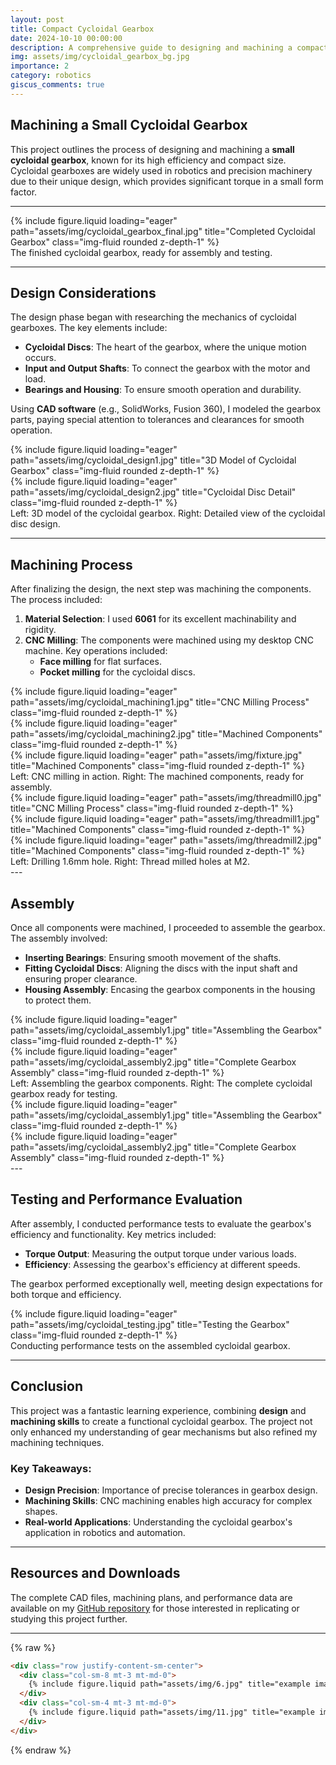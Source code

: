```yaml
---
layout: post
title: Compact Cycloidal Gearbox
date: 2024-10-10 00:00:00
description: A comprehensive guide to designing and machining a compact cycloidal gearbox, showcasing the intricacies and processes involved.
img: assets/img/cycloidal_gearbox_bg.jpg
importance: 2
category: robotics
giscus_comments: true
---
```


## Machining a Small Cycloidal Gearbox

This project outlines the process of designing and machining a **small cycloidal gearbox**, known for its high efficiency and compact size. Cycloidal gearboxes are widely used in robotics and precision machinery due to their unique design, which provides significant torque in a small form factor.

---

<div class="row justify-content-sm-center">
    <div class="col-sm-8">
        {% include figure.liquid loading="eager" path="assets/img/cycloidal_gearbox_final.jpg" title="Completed Cycloidal Gearbox" class="img-fluid rounded z-depth-1" %}
    </div>
</div>

<div class="caption text-center mt-2">
    The finished cycloidal gearbox, ready for assembly and testing.
</div>

---

## Design Considerations

The design phase began with researching the mechanics of cycloidal gearboxes. The key elements include:

- **Cycloidal Discs**: The heart of the gearbox, where the unique motion occurs.
- **Input and Output Shafts**: To connect the gearbox with the motor and load.
- **Bearings and Housing**: To ensure smooth operation and durability.

Using **CAD software** (e.g., SolidWorks, Fusion 360), I modeled the gearbox parts, paying special attention to tolerances and clearances for smooth operation.

<div class="row">
    <div class="col-sm-6 mt-3">
        {% include figure.liquid loading="eager" path="assets/img/cycloidal_design1.jpg" title="3D Model of Cycloidal Gearbox" class="img-fluid rounded z-depth-1" %}
    </div>
    <div class="col-sm-6 mt-3">
        {% include figure.liquid loading="eager" path="assets/img/cycloidal_design2.jpg" title="Cycloidal Disc Detail" class="img-fluid rounded z-depth-1" %}
    </div>
</div>

<div class="caption text-center mt-2">
    Left: 3D model of the cycloidal gearbox. Right: Detailed view of the cycloidal disc design.
</div>

---

## Machining Process

After finalizing the design, the next step was machining the components. The process included:

1. **Material Selection**: I used **6061** for its excellent machinability and rigidity.
2. **CNC Milling**: The components were machined using my desktop CNC machine. Key operations included:
   - **Face milling** for flat surfaces.
   - **Pocket milling** for the cycloidal discs.

<div class="row">
    <div class="col-sm-6 mt-3">
        {% include figure.liquid loading="eager" path="assets/img/cycloidal_machining1.jpg" title="CNC Milling Process" class="img-fluid rounded z-depth-1" %}
    </div>
    <div class="col-sm-6 mt-3">
        {% include figure.liquid loading="eager" path="assets/img/cycloidal_machining2.jpg" title="Machined Components" class="img-fluid rounded z-depth-1" %}
    </div>
    <div class="col-sm-6 mt-3">
        {% include figure.liquid loading="eager" path="assets/img/fixture.jpg" title="Machined Components" class="img-fluid rounded z-depth-1" %}
    </div>
</div>

<div class="caption text-center mt-2">
    Left: CNC milling in action. Right: The machined components, ready for assembly.
</div>

<div class="row">
    <div class="col-sm-6 mt-3">
        {% include figure.liquid loading="eager" path="assets/img/threadmill0.jpg" title="CNC Milling Process" class="img-fluid rounded z-depth-1" %}
    </div>
    <div class="col-sm-6 mt-3">
        {% include figure.liquid loading="eager" path="assets/img/threadmill1.jpg" title="Machined Components" class="img-fluid rounded z-depth-1" %}
    </div>
    <div class="col-sm-6 mt-3">
        {% include figure.liquid loading="eager" path="assets/img/threadmill2.jpg" title="Machined Components" class="img-fluid rounded z-depth-1" %}
    </div>
</div>

<div class="caption text-center mt-2">
    Left: Drilling 1.6mm hole. Right: Thread milled holes at M2.
</div>
---

## Assembly

Once all components were machined, I proceeded to assemble the gearbox. The assembly involved:

- **Inserting Bearings**: Ensuring smooth movement of the shafts.
- **Fitting Cycloidal Discs**: Aligning the discs with the input shaft and ensuring proper clearance.
- **Housing Assembly**: Encasing the gearbox components in the housing to protect them.

<div class="row">
    <div class="col-sm-6 mt-3">
        {% include figure.liquid loading="eager" path="assets/img/cycloidal_assembly1.jpg" title="Assembling the Gearbox" class="img-fluid rounded z-depth-1" %}
    </div>
    <div class="col-sm-6 mt-3">
        {% include figure.liquid loading="eager" path="assets/img/cycloidal_assembly2.jpg" title="Complete Gearbox Assembly" class="img-fluid rounded z-depth-1" %}
    </div>
</div>

<div class="caption text-center mt-2">
    Left: Assembling the gearbox components. Right: The complete cycloidal gearbox ready for testing.
</div>

<div class="row">
    <div class="col-sm-6 mt-3">
        {% include figure.liquid loading="eager" path="assets/img/cycloidal_assembly1.jpg" title="Assembling the Gearbox" class="img-fluid rounded z-depth-1" %}
    </div>
    <div class="col-sm-6 mt-3">
        {% include figure.liquid loading="eager" path="assets/img/cycloidal_assembly2.jpg" title="Complete Gearbox Assembly" class="img-fluid rounded z-depth-1" %}
    </div>
</div>
---

## Testing and Performance Evaluation

After assembly, I conducted performance tests to evaluate the gearbox's efficiency and functionality. Key metrics included:

- **Torque Output**: Measuring the output torque under various loads.
- **Efficiency**: Assessing the gearbox's efficiency at different speeds.

The gearbox performed exceptionally well, meeting design expectations for both torque and efficiency.

<div class="row justify-content-sm-center">
    <div class="col-sm-8">
        {% include figure.liquid loading="eager" path="assets/img/cycloidal_testing.jpg" title="Testing the Gearbox" class="img-fluid rounded z-depth-1" %}
    </div>
</div>

<div class="caption text-center mt-2">
    Conducting performance tests on the assembled cycloidal gearbox.
</div>

---

## Conclusion

This project was a fantastic learning experience, combining **design** and **machining skills** to create a functional cycloidal gearbox. The project not only enhanced my understanding of gear mechanisms but also refined my machining techniques.

### Key Takeaways:

- **Design Precision**: Importance of precise tolerances in gearbox design.
- **Machining Skills**: CNC machining enables high accuracy for complex shapes.
- **Real-world Applications**: Understanding the cycloidal gearbox's application in robotics and automation.

---

## Resources and Downloads

The complete CAD files, machining plans, and performance data are available on my [GitHub repository](#) for those interested in replicating or studying this project further.

---

{% raw %}

```html
<div class="row justify-content-sm-center">
  <div class="col-sm-8 mt-3 mt-md-0">
    {% include figure.liquid path="assets/img/6.jpg" title="example image" class="img-fluid rounded z-depth-1" %}
  </div>
  <div class="col-sm-4 mt-3 mt-md-0">
    {% include figure.liquid path="assets/img/11.jpg" title="example image" class="img-fluid rounded z-depth-1" %}
  </div>
</div>
```

{% endraw %}
